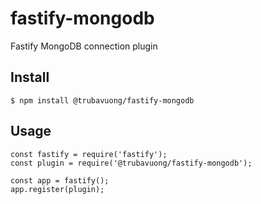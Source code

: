 # fastify-mongodb

Fastify MongoDB connection plugin

## Install

```
$ npm install @trubavuong/fastify-mongodb
```

## Usage

```
const fastify = require('fastify');
const plugin = require('@trubavuong/fastify-mongodb');

const app = fastify();
app.register(plugin);
```
